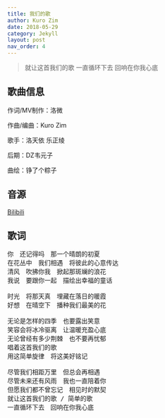 ```yaml
---
title: 我们的歌
author: Kuro Zim
date: 2018-05-29
category: Jekyll
layout: post
nav_order: 4
---
```


>  就让这首我们的歌 一直循环下去 回响在你我心底

## 歌曲信息

作词/MV制作：洛微

作曲/编曲：Kuro Zim

歌手：洛天依 乐正绫

后期：DZ韦元子

曲绘：铮了个粽子

## 音源

[Bilibili](https://www.bilibili.com/video/BVBV1Mp411d71N)

## 歌词

<pre>
你　还记得吗　那一个晴朗的初夏
在花丛中　我们相遇　将彼此的心意传达
清风　吹拂你我　掀起那斑斓的浪花
我说　要跟你一起　描绘出幸福的童话

时光　将那天真　埋藏在落日的暖霞
好想　在晴空下　播种我们最美的花

无论是怎样的四季　也要露出笑意
笑容会将冰冷驱离　让温暖充盈心底
无论曾经有多少荆棘　也不要再忧郁
唱着这首我们的歌
用这简单旋律　将这美好铭记

尽管我们相距万里　但总会再相遇
尽管未来还有风雨　我也一直陪着你
但愿我们都不曾忘记　相见时的默契
就让这首我们的歌 / 简单的歌
一直循环下去　回响在你我心底</pre>

